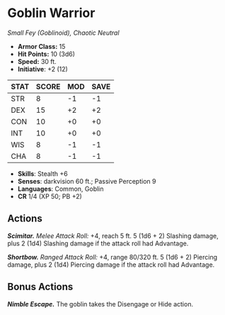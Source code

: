 # Goblin Warrior

*Small Fey (Goblinoid), Chaotic Neutral*

- **Armor Class:** 15
- **Hit Points:** 10 (3d6)
- **Speed:** 30 ft.
- **Initiative**: +2 (12)

|STAT|SCORE|MOD|SAVE|
| --- | --- | --- | ---- |
| STR | 8 | -1 | -1 |
| DEX | 15 | +2 | +2 |
| CON | 10 | +0 | +0 |
| INT | 10 | +0 | +0 |
| WIS | 8 | -1 | -1 |
| CHA | 8 | -1 | -1 |

- **Skills**: Stealth +6
- **Senses**: darkvision 60 ft.; Passive Perception 9
- **Languages**: Common, Goblin
- **CR** 1/4 (XP 50; PB +2)

## Actions

***Scimitar.*** *Melee Attack Roll:* +4, reach 5 ft. 5 (1d6 + 2) Slashing damage, plus 2 (1d4) Slashing damage if the attack roll had Advantage.

***Shortbow.*** *Ranged Attack Roll:* +4, range 80/320 ft. 5 (1d6 + 2) Piercing damage, plus 2 (1d4) Piercing damage if the attack roll had Advantage.


## Bonus Actions

***Nimble Escape.*** The goblin takes the Disengage or Hide action.

